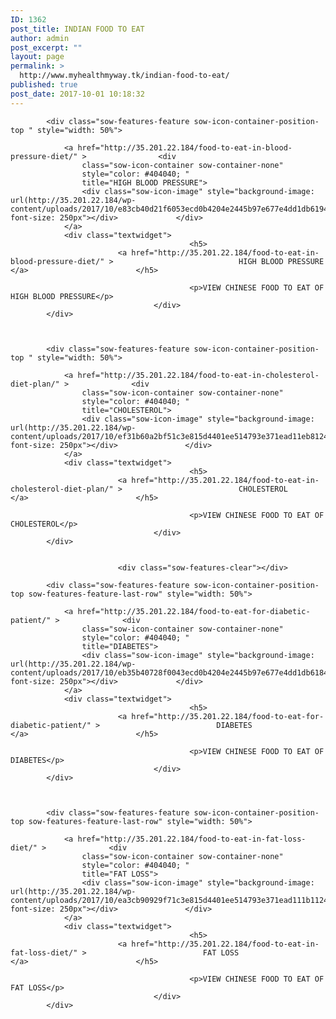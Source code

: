```yaml
---
ID: 1362
post_title: INDIAN FOOD TO EAT
author: admin
post_excerpt: ""
layout: page
permalink: >
  http://www.myhealthmyway.tk/indian-food-to-eat/
published: true
post_date: 2017-10-01 10:18:32
---
```

<div id="pl-1362"  class="panel-layout" ><div id="pg-1362-0"  class="panel-grid panel-no-style" ><div id="pgc-1362-0-0"  class="panel-grid-cell"  data-weight="1" ><div id="panel-1362-0-0-0" class="so-panel widget widget_sow-features panel-first-child panel-last-child" data-index="0" data-style="{&quot;background_display&quot;:&quot;tile&quot;}" ><div class="so-widget-sow-features so-widget-sow-features-default-882bd164377a">
<div class="sow-features-list sow-features-responsive">

			
			
			<div class="sow-features-feature sow-icon-container-position-top " style="width: 50%">

				<a href="http://35.201.22.184/food-to-eat-in-blood-pressure-diet/" >				<div
					class="sow-icon-container sow-container-none"
                    style="color: #404040; "
					title="HIGH BLOOD PRESSURE">
					<div class="sow-icon-image" style="background-image: url(http://35.201.22.184/wp-content/uploads/2017/10/e83cb40d21f6053ecd0b4204e2445b97e677e4dd1db6194891_1920.jpg); font-size: 250px"></div>				</div>
				</a>
				<div class="textwidget">
											<h5>
							<a href="http://35.201.22.184/food-to-eat-in-blood-pressure-diet/" >							HIGH BLOOD PRESSURE							</a>						</h5>
					
											<p>VIEW CHINESE FOOD TO EAT OF HIGH BLOOD PRESSURE</p>					
									</div>
			</div>

		
			
			<div class="sow-features-feature sow-icon-container-position-top " style="width: 50%">

				<a href="http://35.201.22.184/food-to-eat-in-cholesterol-diet-plan/" >				<div
					class="sow-icon-container sow-container-none"
                    style="color: #404040; "
					title="CHOLESTEROL">
					<div class="sow-icon-image" style="background-image: url(http://35.201.22.184/wp-content/uploads/2017/10/ef31b60a2bf51c3e815d4401ee514793e371ead11eb81242_1920.jpg); font-size: 250px"></div>				</div>
				</a>
				<div class="textwidget">
											<h5>
							<a href="http://35.201.22.184/food-to-eat-in-cholesterol-diet-plan/" >							CHOLESTEROL							</a>						</h5>
					
											<p>VIEW CHINESE FOOD TO EAT OF CHOLESTEROL</p>					
									</div>
			</div>

		
							<div class="sow-features-clear"></div>
			
			<div class="sow-features-feature sow-icon-container-position-top sow-features-feature-last-row" style="width: 50%">

				<a href="http://35.201.22.184/food-to-eat-for-diabetic-patient/" >				<div
					class="sow-icon-container sow-container-none"
                    style="color: #404040; "
					title="DIABETES">
					<div class="sow-icon-image" style="background-image: url(http://35.201.22.184/wp-content/uploads/2017/10/eb35b40728f0043ecd0b4204e2445b97e677e4dd1db618479d_1920.png); font-size: 250px"></div>				</div>
				</a>
				<div class="textwidget">
											<h5>
							<a href="http://35.201.22.184/food-to-eat-for-diabetic-patient/" >							DIABETES							</a>						</h5>
					
											<p>VIEW CHINESE FOOD TO EAT OF DIABETES</p>					
									</div>
			</div>

		
			
			<div class="sow-features-feature sow-icon-container-position-top sow-features-feature-last-row" style="width: 50%">

				<a href="http://35.201.22.184/food-to-eat-in-fat-loss-diet/" >				<div
					class="sow-icon-container sow-container-none"
                    style="color: #404040; "
					title="FAT LOSS">
					<div class="sow-icon-image" style="background-image: url(http://35.201.22.184/wp-content/uploads/2017/10/ea3cb90929f71c3e815d4401ee514793e371ead111b11240_1920.jpg); font-size: 250px"></div>				</div>
				</a>
				<div class="textwidget">
											<h5>
							<a href="http://35.201.22.184/food-to-eat-in-fat-loss-diet/" >							FAT LOSS							</a>						</h5>
					
											<p>VIEW CHINESE FOOD TO EAT OF FAT LOSS</p>					
									</div>
			</div>

			
</div>
</div></div></div></div></div>